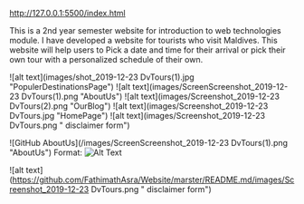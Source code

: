 http://127.0.0.1:5500/index.html

This is a 2nd year semester website for introduction to web technologies module. I have developed a website for tourists who visit Maldives. This website will help users to Pick a date and time for their arrival or pick their own tour with a personalized schedule of their own.

![alt text](images/shot_2019-12-23 DvTours(1).jpg "PopulerDestinationsPage")
![alt text](images/ScreenScreenshot_2019-12-23 DvTours(1).png "AboutUs")
![alt text](images/Screenshot_2019-12-23 DvTours(2).png "OurBlog")
![alt text](images/Screenshot_2019-12-23 DvTours.jpg "HomePage")
![alt text](images/Screenshot_2019-12-23 DvTours.png " disclaimer form")

![GitHub AboutUs](/images/ScreenScreenshot_2019-12-23 DvTours(1).png "AboutUs")
Format: ![Alt Text](url)


![alt text](https://github.com/FathimathAsra/Website/marster/README.md/images/Screenshot_2019-12-23 DvTours.png " disclaimer form")

